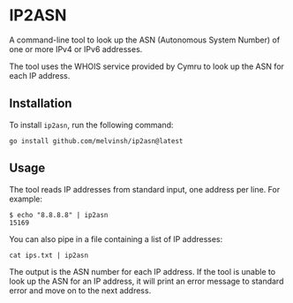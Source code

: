 # IP2ASN

A command-line tool to look up the ASN (Autonomous System Number) of one or more IPv4 or IPv6 addresses.

The tool uses the WHOIS service provided by Cymru to look up the ASN for each IP address.

## Installation

To install `ip2asn`, run the following command:

```
go install github.com/melvinsh/ip2asn@latest
```

## Usage

The tool reads IP addresses from standard input, one address per line. For example:

```
$ echo "8.8.8.8" | ip2asn
15169
```

You can also pipe in a file containing a list of IP addresses:

```
cat ips.txt | ip2asn
```

The output is the ASN number for each IP address. If the tool is unable to look up the ASN for an IP address, it will print an error message to standard error and move on to the next address.
